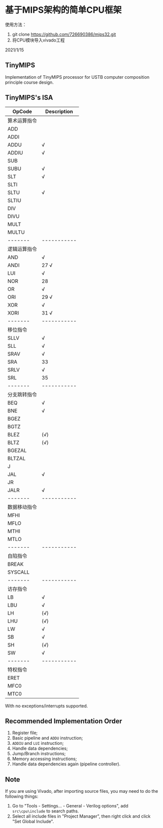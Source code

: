 # 基于MIPS架构的简单CPU框架

使用方法：
1. git clone https://github.com/726690386/mips32.git
2. 将CPU模块导入vivado工程

2021/1/15


## TinyMIPS

Implementation of TinyMIPS processor for USTB computer composition principle course design.

## TinyMIPS's ISA

| OpCode  | Description |
| ------- | ----------- |
| 算术运算指令           |
| ADD     |             |
| ADDI    |             |
| ADDU    | √           |
| ADDIU   | √           |
| SUB     |             |
| SUBU    | √           |
| SLT     | √           |
| SLTI    |             |
| SLTU    | √           |
| SLTIU   |             |
| DIV     |             |
| DIVU    |             |
| MULT    |             |
| MULTU   |             |
| ------- | ----------- |
| 逻辑运算指令           |
| AND     | √           |
| ANDI    | 27 √        |
| LUI     | √           |
| NOR     | 28          |
| OR      | √           |
| ORI     | 29 √        |
| XOR     | √           |
| XORI    | 31 √        |
| ------- | ----------- |
| 移位指令               |
| SLLV    | √           |
| SLL     | √           |
| SRAV    | √           |
| SRA     | 33          |
| SRLV    | √           |
| SRL     | 35          |
| ------- | ----------- |
| 分支跳转指令           |
| BEQ     | √           |
| BNE     | √           |
| BGEZ    |             |
| BGTZ    |             |
| BLEZ    |(√)          |
| BLTZ    |(√)          |
| BGEZAL  |             |
| BLTZAL  |             |
| J       |             |
| JAL     | √           |
| JR      |             |
| JALR    | √           |
| ------- | ----------- |
| 数据移动指令           |
| MFHI    |             |
| MFLO    |             |
| MTHI    |             |
| MTLO    |             |
| ------- | ----------- |
| 自陷指令               |
| BREAK   |             |
| SYSCALL |             |
| ------- | ----------- |
| 访存指令               |
| LB      | √           |
| LBU     | √           |
| LH      |(√)          |
| LHU     |(√)          |
| LW      | √           |
| SB      | √           |
| SH      |(√)          |
| SW      | √           |
| ------- | ----------- |
| 特权指令               |
| ERET    |             |
| MFC0    |             |（协处理器）
| MTC0    |             |（协处理器）

With no exceptions/interrupts supported.

## Recommended Implementation Order

1. Register file;
2. Basic pipeline and `ADDU` instruction;
3. `ADDIU` and `LUI` instruction;
4. Handle data dependencies;
5. Jump/Branch instructions;
6. Memory accessing instructions;
7. Handle data dependencies again (pipeline controller).

## Note

If you are using Vivado, after importing source files, you may need to do the following things:

1. Go to "Tools - Settings... - General - Verilog options", add `src\cpu\include` to search paths.
2. Select all include files in "Project Manager", then right click and click "Set Global Include".

